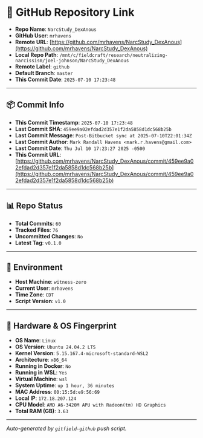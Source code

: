 # 🔗 GitHub Repository Link

- **Repo Name**: `NarcStudy_DexAnous`
- **GitHub User**: `mrhavens`
- **Remote URL**: [https://github.com/mrhavens/NarcStudy_DexAnous](https://github.com/mrhavens/NarcStudy_DexAnous)
- **Local Repo Path**: `/mnt/c/fieldcraft/research/neutralizing-narcissism/joel-johnson/NarcStudy_DexAnous`
- **Remote Label**: `github`
- **Default Branch**: `master`
- **This Commit Date**: `2025-07-10 17:23:48`

---

## 📦 Commit Info

- **This Commit Timestamp**: `2025-07-10 17:23:48`
- **Last Commit SHA**: `459ee9a02efdad2d357e1f2da5858d1dc568b25b`
- **Last Commit Message**: `Post-Bitbucket sync at 2025-07-10T22:01:34Z`
- **Last Commit Author**: `Mark Randall Havens <mark.r.havens@gmail.com>`
- **Last Commit Date**: `Thu Jul 10 17:23:27 2025 -0500`
- **This Commit URL**: [https://github.com/mrhavens/NarcStudy_DexAnous/commit/459ee9a02efdad2d357e1f2da5858d1dc568b25b](https://github.com/mrhavens/NarcStudy_DexAnous/commit/459ee9a02efdad2d357e1f2da5858d1dc568b25b)

---

## 📊 Repo Status

- **Total Commits**: `60`
- **Tracked Files**: `76`
- **Uncommitted Changes**: `No`
- **Latest Tag**: `v0.1.0`

---

## 🧭 Environment

- **Host Machine**: `witness-zero`
- **Current User**: `mrhavens`
- **Time Zone**: `CDT`
- **Script Version**: `v1.0`

---

## 🧬 Hardware & OS Fingerprint

- **OS Name**: `Linux`
- **OS Version**: `Ubuntu 24.04.2 LTS`
- **Kernel Version**: `5.15.167.4-microsoft-standard-WSL2`
- **Architecture**: `x86_64`
- **Running in Docker**: `No`
- **Running in WSL**: `Yes`
- **Virtual Machine**: `wsl`
- **System Uptime**: `up 1 hour, 36 minutes`
- **MAC Address**: `00:15:5d:e9:56:69`
- **Local IP**: `172.18.207.124`
- **CPU Model**: `AMD A6-3420M APU with Radeon(tm) HD Graphics`
- **Total RAM (GB)**: `3.63`

---

_Auto-generated by `gitfield-github` push script._
